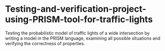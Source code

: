 # Testing-and-verification-project-using-PRISM-tool-for-traffic-lights
 Testing the probabilistic model of traffic lights of a wide intersection by writing a model in the PRISM language, examining all possible situations and verifying the correctness of properties.
